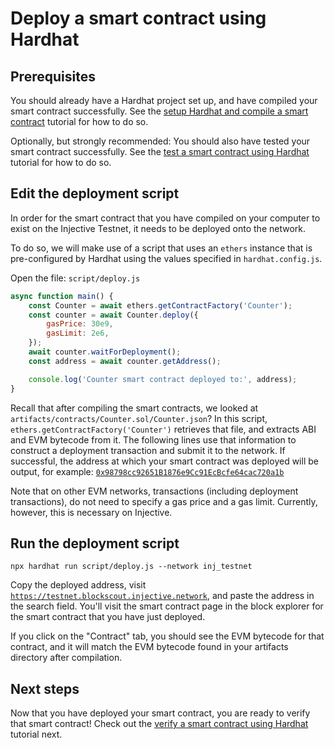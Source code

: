 # Deploy a smart contract using Hardhat

## Prerequisites

You should already have a Hardhat project set up, and have compiled your smart contract successfully.
See the [setup Hardhat and compile a smart contract](./compile-hardhat.md) tutorial for how to do so.

Optionally, but strongly recommended: You should also have tested your smart contract successfully.
See the [test a smart contract using Hardhat](./test-hardhat.md) tutorial for how to do so.

## Edit the deployment script

In order for the smart contract that you have compiled on your computer to exist on the Injective Testnet, it needs to be deployed onto the network.

To do so, we will make use of a script that uses an `ethers` instance that is pre-configured by Hardhat using the values specified in `hardhat.config.js`.

Open the file:  `script/deploy.js`

```js
async function main() {
    const Counter = await ethers.getContractFactory('Counter');
    const counter = await Counter.deploy({
        gasPrice: 30e9,
        gasLimit: 2e6,
    });
    await counter.waitForDeployment();
    const address = await counter.getAddress();

    console.log('Counter smart contract deployed to:', address);
}
```

Recall that after compiling the smart contracts, we looked at `artifacts/contracts/Counter.sol/Counter.json`? In this script, `ethers.getContractFactory('Counter')` retrieves that file, and extracts ABI and EVM bytecode from it.
The following lines use that information to construct a deployment transaction and submit it to the network.
If successful, the address at which your smart contract was deployed will be output, for example:
[`0x98798cc92651B1876e9Cc91EcBcfe64cac720a1b`](https://testnet.blockscout.injective.network/address/0x98798cc92651B1876e9Cc91EcBcfe64cac720a1b)

Note that on other EVM networks, transactions (including deployment transactions), do not need to specify a gas price and a gas limit. Currently, however, this is necessary on Injective.

## Run the deployment script

```shell
npx hardhat run script/deploy.js --network inj_testnet
```

Copy the deployed address, visit [`https://testnet.blockscout.injective.network`](https://testnet.blockscout.injective.network/), and paste the address in the search field.
You'll visit the smart contract page in the block explorer for the smart contract that you have just deployed.

If you click on the "Contract" tab, you should see the EVM bytecode for that contract, and it will match the EVM bytecode found in your artifacts directory after compilation.


## Next steps

Now that you have deployed your smart contract, you are ready to verify that smart contract!
Check out the [verify a smart contract using Hardhat](./verify-hardhat.md) tutorial next.
